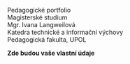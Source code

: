 Pedagogické portfolio <br>
Magisterské studium <br>
Mgr. Ivana Langweilová <br>
Katedra technické a informační výchovy <br>
Pedagogická fakulta, UPOL

__Zde budou vaše vlastní údaje__
